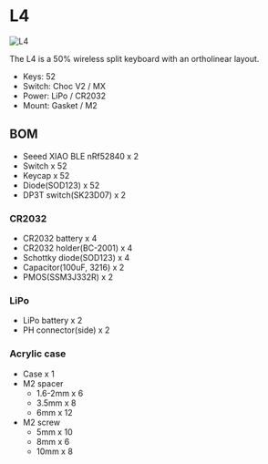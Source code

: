 # L4

![L4](https://blog.object1037.dev/images/L4_complete-08d9006-3840:1478.webp)

The L4 is a 50% wireless split keyboard with an ortholinear layout.

- Keys: 52
- Switch: Choc V2 / MX
- Power: LiPo / CR2032
- Mount: Gasket / M2

## BOM

- Seeed XIAO BLE nRf52840 x 2
- Switch x 52
- Keycap x 52
- Diode(SOD123) x 52
- DP3T switch(SK23D07) x 2

### CR2032

- CR2032 battery x 4
- CR2032 holder(BC-2001) x 4
- Schottky diode(SOD123) x 4
- Capacitor(100uF, 3216) x 2
- PMOS(SSM3J332R) x 2

### LiPo

- LiPo battery x 2
- PH connector(side) x 2

### Acrylic case

- Case x 1
- M2 spacer
  - 1.6-2mm x 6
  - 3.5mm x 8
  - 6mm x 12
- M2 screw
  - 5mm x 10
  - 8mm x 6
  - 10mm x 8
